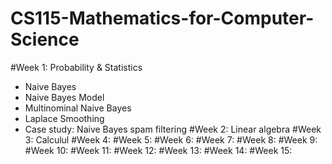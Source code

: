 # CS115-Mathematics-for-Computer-Science

#Week 1: Probability & Statistics
- Naive Bayes
- Naive Bayes Model
- Multinominal Naive Bayes
- Laplace Smoothing
- Case study: Naive Bayes spam filtering
#Week 2: Linear algebra
#Week 3: Calculul
#Week 4:
#Week 5:
#Week 6:
#Week 7:
#Week 8:
#Week 9:
#Week 10:
#Week 11:
#Week 12:
#Week 13:
#Week 14:
#Week 15:
